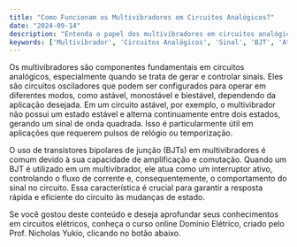 ```yaml
---
title: "Como Funcionam os Multivibradores em Circuitos Analógicos?"
date: "2024-09-14"
description: "Entenda o papel dos multivibradores em circuitos analógicos e sua importância no controle de sinais."
keywords: ['Multivibrador', 'Circuitos Analógicos', 'Sinal', 'BJT', 'Ativo']
---
```


Os multivibradores são componentes fundamentais em circuitos analógicos, especialmente quando se trata de gerar e controlar sinais. Eles são circuitos osciladores que podem ser configurados para operar em diferentes modos, como astável, monostável e biestável, dependendo da aplicação desejada. Em um circuito astável, por exemplo, o multivibrador não possui um estado estável e alterna continuamente entre dois estados, gerando um sinal de onda quadrada. Isso é particularmente útil em aplicações que requerem pulsos de relógio ou temporização.

O uso de transistores bipolares de junção (BJTs) em multivibradores é comum devido à sua capacidade de amplificação e comutação. Quando um BJT é utilizado em um multivibrador, ele atua como um interruptor ativo, controlando o fluxo de corrente e, consequentemente, o comportamento do sinal no circuito. Essa característica é crucial para garantir a resposta rápida e eficiente do circuito às mudanças de estado.

Se você gostou deste conteúdo e deseja aprofundar seus conhecimentos em circuitos elétricos, conheça o curso online Domínio Elétrico, criado pelo Prof. Nicholas Yukio, clicando no botão abaixo.